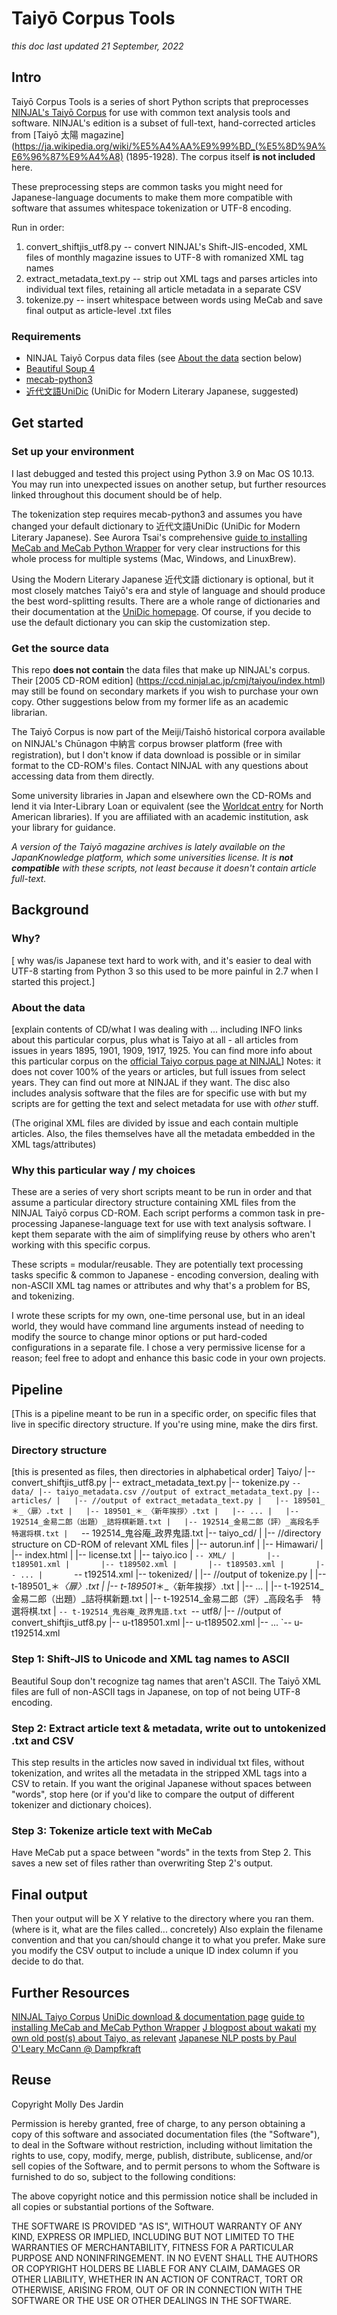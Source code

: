 # Taiyō Corpus Tools
_this doc last updated 21 September, 2022_

## Intro
Taiyō Corpus Tools is a series of short Python scripts that preprocesses [NINJAL's Taiyō Corpus](https://ccd.ninjal.ac.jp/cmj/taiyou/index.html) 
 for use with common text analysis tools and software. NINJAL's edition is a subset of full-text, hand-corrected articles from [Taiyō 太陽 magazine](https://ja.wikipedia.org/wiki/%E5%A4%AA%E9%99%BD_(%E5%8D%9A%E6%96%87%E9%A4%A8) (1895-1928). The corpus itself **is not included** here.
 
These preprocessing steps are common tasks you might need for Japanese-language documents to make them more compatible with software that assumes whitespace tokenization or UTF-8 encoding.

Run in order:
1. convert_shiftjis_utf8.py -- convert NINJAL's Shift-JIS-encoded, XML files of monthly magazine issues to UTF-8 with romanized XML tag names
2. extract_metadata_text.py -- strip out XML tags and parses articles into individual text files, retaining all article metadata in a separate CSV
3. tokenize.py -- insert whitespace between words using MeCab and save final output as article-level .txt files


### Requirements
* NINJAL Taiyō Corpus data files (see [About the data](#-about-the-data) section below)
* [Beautiful Soup 4](https://www.crummy.com/software/BeautifulSoup/)
* [mecab-python3](https://pypi.org/project/mecab-python3/)
* [近代文語UniDic](https://clrd.ninjal.ac.jp/unidic/) (UniDic for Modern Literary Japanese, suggested)

## Get started
### Set up your environment
I last debugged and tested this project using Python 3.9 on Mac OS 10.13. You may run into unexpected issues on another setup, but further resources linked throughout this document should be of help.

The tokenization step requires mecab-python3 and assumes you have changed your default dictionary to 近代文語UniDic (UniDic for Modern Literary Japanese). See Aurora Tsai's comprehensive [guide to installing MeCab and MeCab Python Wrapper](https://rpubs.com/auroratsai/462798) for very clear instructions for this whole process for multiple systems (Mac, Windows, and LinuxBrew).

Using the Modern Literary Japanese 近代文語 dictionary is optional, but it most closely matches Taiyō's era and style of language and should produce the best word-splitting results. There are a whole range of dictionaries and their documentation at the [UniDic homepage](https://clrd.ninjal.ac.jp/unidic/). Of course, if you decide to use the default dictionary you can skip the customization step.

### Get the source data
This repo **does not contain** the data files that make up NINJAL's corpus. Their [2005 CD-ROM edition] (https://ccd.ninjal.ac.jp/cmj/taiyou/index.html) may still be found on secondary markets if you wish to purchase your own copy. Other suggestions below from my former life as an academic librarian.

The Taiyō Corpus is now part of the Meiji/Taishō historical corpora available on NINJAL's Chūnagon 中納言 corpus browser platform (free with registration), but I don't know if data download is possible or in similar format to the CD-ROM's files. Contact NINJAL with any questions about accessing data from them directly.

Some university libraries in Japan and elsewhere own the CD-ROMs and lend it via Inter-Library Loan or equivalent (see the [Worldcat entry](http://www.worldcat.org/oclc/191854098) for North American libraries). If you are affiliated with an academic institution, ask your library for guidance.

_A version of the Taiyō magazine archives is lately available on the JapanKnowledge platform, which some universities license. It is **not compatible** with these scripts, not least because it doesn't contain article full-text._


## Background
### Why?
[ why was/is Japanese text hard to work with, and it's easier to deal with UTF-8 starting from Python 3 so this used to be more painful in 2.7 when I started this project.]

### About the data
[explain contents of CD/what I was dealing with ... including INFO links about this particular corpus, plus what is Taiyo at all - all articles from issues in years 1895, 1901, 1909, 1917, 1925. You can find more info about this particular corpus on the [official Taiyo corpus page at NINJAL](https://ccd.ninjal.ac.jp/cmj/taiyou/index.html)]
Notes: it does not cover 100% of the years or articles, but full issues from select years. They can find out more at NINJAL if they want. The disc also includes analysis software that the files are for specific use with but my scripts are for getting the text and select metadata for use with *other* stuff.

(The original XML files are divided by issue and each contain multiple articles. Also, the files themselves have all the metadata embedded in the XML tags/attributes) 

### Why this particular way / my choices
These are a series of very short scripts meant to be run in order and that assume a particular directory structure containing XML files from the NINJAL Taiyō corpus CD-ROM. Each script performs a common task in pre-processing Japanese-language text for use with text analysis software. I kept them separate with the aim of simplifying reuse by others who aren't working with this specific corpus.

These scripts = modular/reusable. They are potentially text processing tasks specific & common to Japanese - encoding conversion, dealing with non-ASCII XML tag names or attributes and why that's a problem for BS, and tokenizing.

I wrote these scripts for my own, one-time personal use, but in an ideal world, they would have command line arguments instead of needing to modify the source to change minor options or put hard-coded configurations in a separate file. I chose a very permissive license for a reason; feel free to adopt and enhance this basic code in your own projects.


## Pipeline
[This is a pipeline meant to be run in a specific order, on specific files that live in specific directory structure. If you're using mine, make the dirs first. 

### Directory structure
[this is presented as files, then directories in alphabetical order]
Taiyo/
|-- convert_shiftjis_utf8.py
|-- extract_metadata_text.py
|-- tokenize.py
`-- data/
    |-- taiyo_metadata.csv //output of extract_metadata_text.py
    |-- articles/
    |   |-- //output of extract_metadata_text.py
    |   |-- 189501_＊_〈扉〉.txt
    |   |-- 189501_＊_〈新年挨拶〉.txt
    |   |-- ...
    |   |-- 192514_金易二郎（出題）_詰将棋新題.txt
    |   |-- 192514_金易二郎（評）_高段名手　特選将棋.txt
    |   `-- 192514_鬼谷庵_政界鬼語.txt
    |-- taiyo_cd/
    |   |-- //directory structure on CD-ROM of relevant XML files
    |   |-- autorun.inf
    |   |-- Himawari/
    |   |-- index.html
    |   |-- license.txt
    |   |-- taiyo.ico
    |   `-- XML/
    |       |-- t189501.xml
    |       |-- t189502.xml
    |       |-- t189503.xml
    |       |-- ...
    |       `-- t192514.xml
    |-- tokenized/
    |   |-- //output of tokenize.py
    |   |-- t-189501_＊_〈扉〉.txt
    |   |-- t-189501_＊_〈新年挨拶〉.txt
    |   |-- ...
    |   |-- t-192514_金易二郎（出題）_詰将棋新題.txt
    |   |-- t-192514_金易二郎（評）_高段名手　特選将棋.txt
    |   `-- t-192514_鬼谷庵_政界鬼語.txt
    `-- utf8/
        |-- //output of convert_shiftjis_utf8.py
        |-- u-t189501.xml
        |-- u-t189502.xml
        |-- ...
        `-- u-t192514.xml

### Step 1: Shift-JIS to Unicode and XML tag names to ASCII
Beautiful Soup don't recognize tag names that aren't ASCII. The Taiyō XML files are full of non-ASCII tags in Japanese, on top of not being UTF-8 encoding.

### Step 2: Extract article text & metadata, write out to untokenized .txt and CSV
This step results in the articles now saved in individual txt files, without tokenization, and writes all the metadata in the stripped XML tags into a CSV to retain. If you want the original Japanese without spaces between "words", stop here (or if you'd like to compare the output of different tokenizer and dictionary choices).

### Step 3: Tokenize article text with MeCab
Have MeCab put a space between "words" in the texts from Step 2. This saves a new set of files rather than overwriting Step 2's output.

## Final output
Then your output will be X Y relative to the directory where you ran them. (where is it, what are the files called... concretely)
Also explain the filename convention and that you can/should change it to what you prefer. Make sure you modify the CSV output to include a unique ID index column if you decide to do that.



## Further Resources
[NINJAL Taiyo Corpus](https://ccd.ninjal.ac.jp/cmj/taiyou/index.html)
[UniDic download & documentation page](https://ccd.ninjal.ac.jp/unidic/en/download_all_en)
[guide to installing MeCab and MeCab Python Wrapper](https://rpubs.com/auroratsai/462798)
[J blogpost about wakati](link)
[my own old post(s) about Taiyo, as relevant](links)
[Japanese NLP posts by Paul O'Leary McCann @ Dampfkraft](https://www.dampfkraft.com/nlp.html)


## Reuse
Copyright Molly Des Jardin

Permission is hereby granted, free of charge, to any person obtaining a copy of this software and associated documentation files (the "Software"), to deal in the Software without restriction, including without limitation the rights to use, copy, modify, merge, publish, distribute, sublicense, and/or sell copies of the Software, and to permit persons to whom the Software is furnished to do so, subject to the following conditions:

The above copyright notice and this permission notice shall be included in all copies or substantial portions of the Software.

THE SOFTWARE IS PROVIDED "AS IS", WITHOUT WARRANTY OF ANY KIND, EXPRESS OR IMPLIED, INCLUDING BUT NOT LIMITED TO THE WARRANTIES OF MERCHANTABILITY, FITNESS FOR A PARTICULAR PURPOSE AND NONINFRINGEMENT. IN NO EVENT SHALL THE AUTHORS OR COPYRIGHT HOLDERS BE LIABLE FOR ANY CLAIM, DAMAGES OR OTHER LIABILITY, WHETHER IN AN ACTION OF CONTRACT, TORT OR OTHERWISE, ARISING FROM, OUT OF OR IN CONNECTION WITH THE SOFTWARE OR THE USE OR OTHER DEALINGS IN THE SOFTWARE.